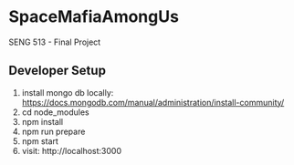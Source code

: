 # SpaceMafiaAmongUs
SENG 513 - Final Project

## Developer Setup
1. install mongo db locally: https://docs.mongodb.com/manual/administration/install-community/
2. cd node_modules
3. npm install
4. npm run prepare
5. npm start
6. visit: http://localhost:3000